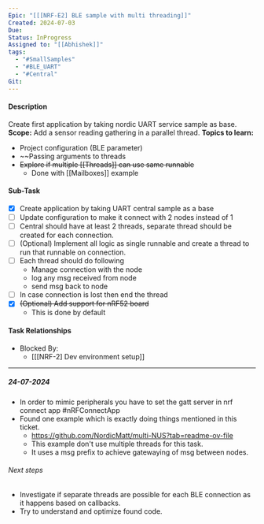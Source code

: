 ```yaml
---
Epic: "[[[NRF-E2] BLE sample with multi threading]]"
Created: 2024-07-03
Due: 
Status: InProgress
Assigned to: "[[Abhishek]]"
tags:
  - "#SmallSamples"
  - "#BLE_UART"
  - "#Central"
Git:
---
```

#### Description
Create first application by taking nordic UART service sample as base. 
**Scope:** Add a sensor reading gathering in a parallel thread.
**Topics to learn:**
- Project configuration (BLE parameter)
- ~~Passing arguments to threads
- ~~Explore if multiple [[Threads]] can use same runnable~~
	- Done with [[Mailboxes]] example

#### Sub-Task
- [x] Create application by taking UART central sample as a base
- [ ] Update configuration to make it connect with 2 nodes instead of 1
- [ ] Central should have at least 2 threads, separate thread should be created for each connection.
- [ ] (Optional) Implement all logic as single runnable and create a thread to run that runnable on connection.
- [ ] Each thread should do following
	- Manage connection with the node
	- log any msg received from node 
	- send msg back to node
- [ ] In case connection is lost then end the thread
- [x] ~~(Optional) Add support for nRF52 board~~
	- This is done by default 
 
#### Task Relationships
- Blocked By: 
	- [[[NRF-2] Dev environment setup]]

---
##### 24-07-2024
- In order to mimic peripherals you have to set the gatt server in nrf connect app #nRFConnectApp
- Found one example which is exactly doing things mentioned in this ticket.
	- https://github.com/NordicMatt/multi-NUS?tab=readme-ov-file
	- This example don't use multiple threads for this task.
	- It uses a msg prefix to achieve gatewaying of msg between nodes.
###### Next steps
- Investigate if separate threads are possible for each BLE connection as it happens based on callbacks. 
- Try to understand and optimize found code.